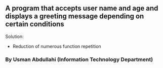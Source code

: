 ## A program that accepts user name and age and displays a greeting message depending on certain conditions

Solution:

- Reduction of numerous function repetition

### By Usman Abdullahi (Information Technology Department)
